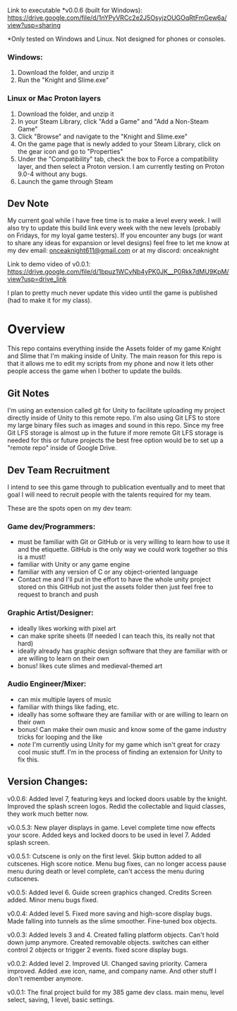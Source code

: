 Link to executable *v0.0.6 (built for Windows): https://drive.google.com/file/d/1nYPyVRCc2e2J5OsyjzOUGOqRtFmGew6a/view?usp=sharing

*Only tested on Windows and Linux. Not designed for phones or consoles.

### Windows:
1. Download the folder, and unzip it
2. Run the "Knight and Slime.exe"

### Linux or Mac Proton layers
1. Download the folder, and unzip it
2. In your Steam Library, click "Add a Game" and "Add a Non-Steam Game"
3. Click "Browse" and navigate to the "Knight and Slime.exe"
4. On the game page that is newly added to your Steam Library, click on the gear icon and go to "Properties"
5. Under the "Compatibility" tab, check the box to Force a compatibility layer, and then select a Proton version. I am currently testing on Proton 9.0-4 without any bugs.
6. Launch the game through Steam

## Dev Note
My current goal while I have free time is to make a level every week. I will also try to update this build link every week with the new levels (probably on Fridays, for my loyal game testers). If you encounter any bugs (or want to share any ideas for expansion or level designs) feel free to let me know at my dev email: onceaknight611@gmail.com or at my discord: onceaknight

Link to demo video of v0.0.1: https://drive.google.com/file/d/1bpuz1WCvNb4yPK0JK__P0Rkk7dMU9KpM/view?usp=drive_link

I plan to pretty much never update this video until the game is published (had to make it for my class).

# Overview

This repo contains everything inside the Assets folder of my game Knight and Slime that I'm making inside of Unity. 
The main reason for this repo is that it allows me to edit my scripts from my phone and now it lets other people access the game when I bother to update the builds.

## Git Notes

I'm using an extension called git for Unity to facilitate uploading my project directly inside of Unity to this remote repo.
I'm also using Git LFS to store my large binary files such as images and sound in this repo. 
Since my free Git LFS storage is almost up in the future if more remote Git LFS storage is needed for this or future projects the best free option would be to set up a "remote repo" inside of Google Drive.

## Dev Team Recruitment

I intend to see this game through to publication eventually and to meet that goal I will need to recruit people with the talents required for my team.

These are the spots open on my dev team:

### Game dev/Programmers:

- must be familiar with Git or GitHub or is very willing to learn how to use it and the etiquette. GitHub is the only way we could work together so this is a must!
- familiar with Unity or any game engine
- familiar with any version of C or any object-oriented language
- Contact me and I'll put in the effort to have the whole unity project stored on this GitHub not just the assets folder then just feel free to request to branch and push

### Graphic Artist/Designer: 

- ideally likes working with pixel art
- can make sprite sheets (If needed I can teach this, its really not that hard)
- ideally already has graphic design software that they are familiar with or are willing to learn on their own
- bonus! likes cute slimes and medieval-themed art

### Audio Engineer/Mixer:

- can mix multiple layers of music
- familiar with things like fading, etc.
- ideally has some software they are familiar with or are willing to learn on their own
- bonus! Can make their own music and know some of the game industry tricks for looping and the like
- *note* I'm currently using Unity for my game which isn't great for crazy cool music stuff. I'm in the process of finding an extension for Unity to fix this.

## Version Changes:

v0.0.6: Added level 7, featuring keys and locked doors usable by the knight. Improved the splash screen logos. Redid the collectable and liquid classes, they work much better now.

v0.0.5.3: New player displays in game. Level complete time now effects your score. Added keys and locked doors to be used in level 7. Added splash screen. 

v0.0.5.1: Cutscene is only on the first level. Skip button added to all cutscenes. High score notice. Menu bug fixes, can no longer access pause menu during death or level complete, can't access the menu during cutscenes.

v0.0.5: Added level 6. Guide screen graphics changed. Credits Screen added. Minor menu bugs fixed.

v0.0.4: Added level 5. Fixed more saving and high-score display bugs. Made falling into tunnels as the slime smoother. Fine-tuned box objects.

v0.0.3: Added levels 3 and 4. Created falling platform objects. Can't hold down jump anymore. Created removable objects. switches can either control 2 objects or trigger 2 events. fixed score display bugs.

v0.0.2: Added level 2. Improved UI. Changed saving priority. Camera improved. Added .exe icon, name, and company name. And other stuff I don't remember anymore.

v0.0.1: The final project build for my 385 game dev class. main menu, level select, saving, 1 level, basic settings.
